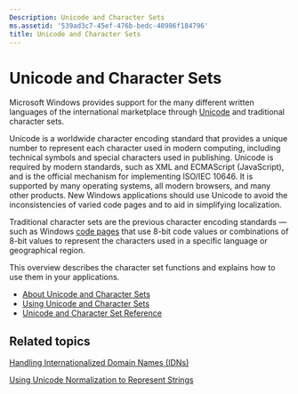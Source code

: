 ```yaml
---
Description: Unicode and Character Sets
ms.assetid: '539ad3c7-45ef-476b-bedc-48986f184796'
title: Unicode and Character Sets
---
```


# Unicode and Character Sets

Microsoft Windows provides support for the many different written languages of the international marketplace through [Unicode](unicode.md) and traditional character sets.

Unicode is a worldwide character encoding standard that provides a unique number to represent each character used in modern computing, including technical symbols and special characters used in publishing. Unicode is required by modern standards, such as XML and ECMAScript (JavaScript), and is the official mechanism for implementing ISO/IEC 10646. It is supported by many operating systems, all modern browsers, and many other products. New Windows applications should use Unicode to avoid the inconsistencies of varied code pages and to aid in simplifying localization.

Traditional character sets are the previous character encoding standards — such as Windows [code pages](code-pages.md) that use 8-bit code values or combinations of 8-bit values to represent the characters used in a specific language or geographical region.

This overview describes the character set functions and explains how to use them in your applications.

-   [About Unicode and Character Sets](about-unicode-and-character-sets.md)
-   [Using Unicode and Character Sets](using-unicode-and-character-sets.md)
-   [Unicode and Character Set Reference](unicode-and-character-set-reference.md)

## Related topics

<dl> <dt>

[Handling Internationalized Domain Names (IDNs)](handling-internationalized-domain-names--idns.md)
</dt> <dt>

[Using Unicode Normalization to Represent Strings](using-unicode-normalization-to-represent-strings.md)
</dt> </dl>

 

 




